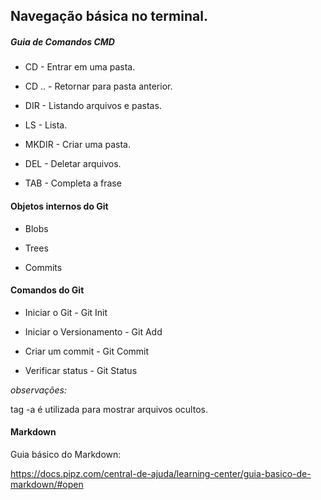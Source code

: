 ## Navegação básica no terminal.

##### Guia de Comandos CMD

- CD - Entrar em uma pasta.

- CD .. - Retornar para pasta anterior.

- DIR - Listando arquivos e pastas.

- LS - Lista.

- MKDIR - Criar uma pasta.

- DEL - Deletar arquivos.

- TAB - Completa a frase



#### Objetos internos do Git

- Blobs

- Trees

- Commits



#### Comandos do Git

- Iniciar o Git - Git Init

- Iniciar o Versionamento - Git Add

- Criar um commit - Git Commit

- Verificar status - Git Status
  
  



_observações:_

tag  -a é utilizada para mostrar arquivos ocultos.



#### Markdown 

Guia básico do Markdown: 

https://docs.pipz.com/central-de-ajuda/learning-center/guia-basico-de-markdown/#open
